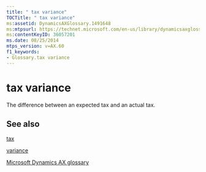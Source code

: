 ```yaml
---
title: " tax variance"
TOCTitle: " tax variance"
ms:assetid: DynamicsAXGlossary.1491648
ms:mtpsurl: https://technet.microsoft.com/en-us/library/dynamicsaxglossary.1491648(v=AX.60)
ms:contentKeyID: 36057201
ms.date: 08/25/2014
mtps_version: v=AX.60
f1_keywords:
- Glossary.tax variance
---
```


# tax variance

The difference between an expected tax and an actual tax.

## See also

[tax](tax.md)

[variance](https://technet.microsoft.com/en-us/library/hh208895\(v=ax.60\))

[Microsoft Dynamics AX glossary](glossary/microsoft-dynamics-ax-glossary.md)

  


